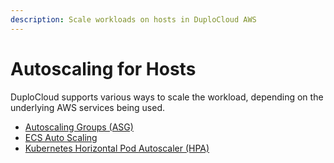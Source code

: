 ```yaml
---
description: Scale workloads on hosts in DuploCloud AWS
---
```


# Autoscaling for Hosts

DuploCloud supports various ways to scale the workload, depending on the underlying AWS services being used.

* [Autoscaling Groups (ASG)](auto-scaling-groups.md)
* [ECS Auto Scaling](ecs-auto-scaling.md)
* [Kubernetes Horizontal Pod Autoscaler (HPA)](kubernetes-scaling-options.md)


